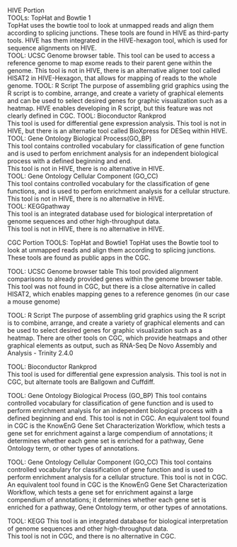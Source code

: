 HIVE Portion    
TOOLs: TopHat and Bowtie 1    
    TopHat uses the bowtie tool to look at unmapped reads and align them according to splicing junctions.
    These tools are found in HIVE as third-party tools. HIVE has them integrated in the HIVE-hexagon tool, which is used for sequence alignments on HIVE.    
TOOL: UCSC Genome browser table.
    This tool can be used to access a reference genome to map exome reads to their parent gene within the genome.
    This tool is not in HIVE, there is an alternative aligner tool called HISAT2 in HIVE-Hexagon, that allows for mapping of reads to the whole genome.
TOOL: R Script
    The purpose of assembling grid graphics using the R script is to combine, arrange, and create a variety of graphical elements and can be used to select desired genes for graphic visualization such as a heatmap.
    HIVE enables developing in R script, but this feature was not clearly defined in CGC. 
TOOL: Bioconductor Rankprod     
    This tool is used for differential gene expression analysis.
       This tool is not in HIVE, but there is an alternatie tool called BioXpress for DESeq within HIVE.  
TOOL: Gene Ontology Biological Process(GO_BP)   
    This tool contains controlled vocabulary for classification of gene function and is used to perfom enrichment analysis for an independent biological process with a defined beginning and end.    
    This tool is not in HIVE, there is no alternative in HIVE.      
TOOL: Gene Ontology Cellular Component (GO_CC)    
    This tool contains controlled vocabulary for the classification of gene functions, and is used to perfom enrichment analysis for a cellular structure.    
    This tool is not in HIVE, there is no alternative in HIVE.      
TOOL: KEGGpathway   
    This tool is an integrated database used for biological interpretation of genome sequences and other high-throughput data.    
    This tool is not in HIVE, there is no alternative in HIVE.
    
    
    
CGC Portion
TOOLS: TopHat and Bowtie1
TopHat uses the Bowtie tool to look at unmapped reads and align them according to splicing junctions.  
These tools are found as public apps in the CGC. 

TOOL: UCSC Genome browser table
This tool provided alignment comparisons to already provided genes within the genome browser table.
This tool was not found in CGC, but there is a close alternative in called HISAT2, which enables mapping genes to a reference genomes (in our case a mouse genome)

TOOL: R Script
The purpose of assembling grid graphics using the R script is to combine, arrange, and create a variety of graphical elements and can be used to select desired genes for graphic visualization such as a heatmap.
There are other tools on CGC, which provide heatmaps and other graphical elements as output, such as RNA-Seq De Novo Assembly and Analysis - Trinity 2.4.0

TOOL: Bioconductor Rankprod     
This tool is used for differential gene expression analysis.
This tool is not in CGC, but alternate tools are Ballgown and Cuffdiff.  

TOOL: Gene Ontology Biological Process (GO_BP)
This tool contains controlled vocabulary for classification of gene function and is used to perform enrichment analysis for an independent biological process with a defined beginning and end. 
This tool is not in CGC. 
An equivalent tool found in CGC is the KnowEnG Gene Set Characterization Workflow, which tests a gene set for enrichment against a large compendium of annotations; it determines whether each gene set is enriched for a pathway, Gene Ontology term, or other types of annotations. 

TOOL: Gene Ontology Cellular Component (GO_CC)
This tool contains controlled vocabulary for classification of gene function and is used to perform enrichment analysis for a cellular structure. 
This tool is not in CGC. 
An equivalent tool found in CGC is the KnowEnG Gene Set Characterization Workflow, which tests a gene set for enrichment against a large compendium of annotations; it determines whether each gene set is enriched for a pathway, Gene Ontology term, or other types of annotations. 

TOOL: KEGG
This tool is an integrated database for biological interpretation of genome sequences and other high-throughput data.  
This tool is not in CGC, and there is no alternative in CGC.
